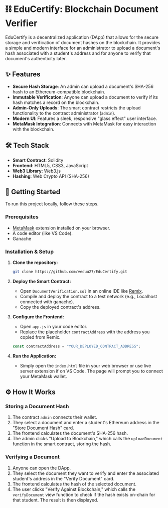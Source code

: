 # ⛓️ EduCertify: Blockchain Document Verifier

EduCertify is a decentralized application (DApp) that allows for the secure storage and verification of document hashes on the blockchain. It provides a simple and modern interface for an administrator to upload a document's hash associated with a student's address and for anyone to verify that document's authenticity later.

## ✨ Features

- **Secure Hash Storage**: An admin can upload a document's SHA-256 hash to an Ethereum-compatible blockchain.
- **Immutable Verification**: Anyone can upload a document to verify if its hash matches a record on the blockchain.
- **Admin-Only Uploads**: The smart contract restricts the upload functionality to the contract administrator (`admin`).
- **Modern UI**: Features a sleek, responsive "glass effect" user interface.
- **MetaMask Integration**: Connects with MetaMask for easy interaction with the blockchain.

## 🛠️ Tech Stack

- **Smart Contract**: Solidity
- **Frontend**: HTML5, CSS3, JavaScript
- **Web3 Library**: Web3.js
- **Hashing**: Web Crypto API (SHA-256)

## 🚀 Getting Started

To run this project locally, follow these steps.

### Prerequisites

- [MetaMask](https://metamask.io/) extension installed on your browser.
- A code editor (like VS Code).
- Ganache

### Installation & Setup

1.  **Clone the repository:**
    ```bash
    git clone https://github.com/veduu27/EduCertify.git
    ```

2.  **Deploy the Smart Contract:**
    - Open `DocumentVerification.sol` in an online IDE like [Remix](https://remix.ethereum.org/).
    - Compile and deploy the contract to a test network (e.g., Localhost connected with ganache).
    - Copy the deployed contract's address.

3.  **Configure the Frontend:**
    - Open `app.js` in your code editor.
    - Replace the placeholder `contractAddress` with the address you copied from Remix.
    ```javascript
    const contractAddress = "YOUR_DEPLOYED_CONTRACT_ADDRESS";
    ```

4.  **Run the Application:**
    - Simply open the `index.html` file in your web browser or use live server extension if on VS Code. The page will prompt you to connect your MetaMask wallet.

## ⚙️ How It Works

### Storing a Document Hash

1.  The contract `admin` connects their wallet.
2.  They select a document and enter a student's Ethereum address in the "Store Document Hash" card.
3.  The frontend calculates the document's SHA-256 hash.
4.  The admin clicks "Upload to Blockchain," which calls the `uploadDocument` function in the smart contract, storing the hash.

### Verifying a Document

1.  Anyone can open the DApp.
2.  They select the document they want to verify and enter the associated student's address in the "Verify Document" card.
3.  The frontend calculates the hash of the selected document.
4.  The user clicks "Verify Against Blockchain," which calls the `verifyDocument` view function to check if the hash exists on-chain for that student. The result is then displayed.
